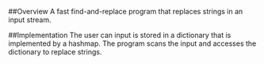 ##Overview
A fast find-and-replace program that replaces strings in an input stream.

##Implementation
The user can input is stored in a dictionary that is implemented by a hashmap. The program scans the input and accesses the dictionary to replace strings.
